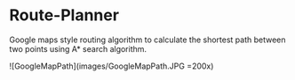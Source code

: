 # Route-Planner
 Google maps style routing algorithm to calculate the shortest path between two points using A* search algorithm.

 
 ![GoogleMapPath](images/GoogleMapPath.JPG =200x)
 
 